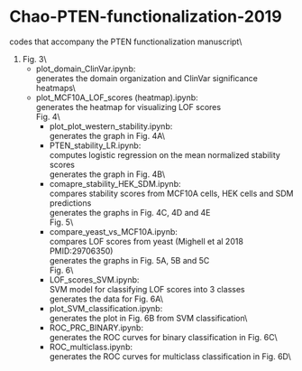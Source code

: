# Chao-PTEN-functionalization-2019
codes that accompany the PTEN functionalization manuscript\\

1. Fig. 3\
   - plot_domain_ClinVar.ipynb:\
            generates the domain organization and ClinVar significance heatmaps\
   - plot_MCF10A_LOF_scores (heatmap).ipynb:\
            generates the heatmap for visualizing LOF scores\
Fig. 4\
        - plot_plot_western_stability.ipynb:\
            generates the graph in Fig. 4A\
        - PTEN_stability_LR.ipynb:\
            computes logistic regression on the mean normalized stability scores\
            generates the graph in Fig. 4B\
        - comapre_stability_HEK_SDM.ipynb:\
            compares stability scores from MCF10A cells, HEK cells and SDM predictions\
            generates the graphs in Fig. 4C, 4D and 4E\
Fig. 5\
        - compare_yeast_vs_MCF10A.ipynb:\
            compares LOF scores from yeast (Mighell et al 2018 PMID:29706350)\
            generates the graphs in Fig. 5A, 5B and 5C\
Fig. 6\        
        - LOF_scores_SVM.ipynb:\
            SVM model for classifying LOF scores into 3 classes\
            generates the data for Fig. 6A\
        - plot_SVM_classification.ipynb:\
            generates the plot in Fig. 6B from SVM classification\
        - ROC_PRC_BINARY.ipynb:\
            generates the ROC curves for binary classification in Fig. 6C\
        - ROC_multiclass.ipynb:\
            generates the ROC curves for multiclass classification in Fig. 6D\
        
